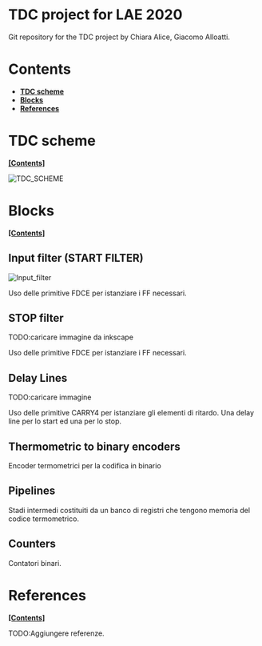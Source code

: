 # TDC project for LAE 2020

Git repository for the TDC project by Chiara Alice, Giacomo Alloatti.

# Contents

* [**TDC scheme**](#TDC-scheme)
* [**Blocks**](#Blocks)
* [**References**](#References)

# TDC scheme
[**[Contents]**](#contents)

![TDC_SCHEME](../master/Images/TDC_scheme.png)

# Blocks
[**[Contents]**](#contents)

## Input filter (START FILTER)

![Input_filter](../master/Images/Input_filter.png)

Uso delle primitive FDCE per istanziare i FF necessari.

## STOP filter

TODO:caricare immagine da inkscape

Uso delle primitive FDCE per istanziare i FF necessari.

## Delay Lines

TODO:caricare immagine

Uso delle primitive CARRY4 per istanziare gli elementi di ritardo. Una delay line per lo start ed una per lo stop.

## Thermometric to binary encoders

Encoder termometrici per la codifica in binario

## Pipelines

Stadi intermedi costituiti da un banco di registri che tengono memoria del codice termometrico.

## Counters

Contatori binari.

# References
[**[Contents]**](#contents)

TODO:Aggiungere referenze.





